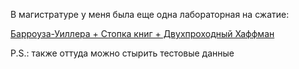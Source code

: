 В магистратуре у меня была еще одна лабораторная на сжатие: 

[Барроуза-Уиллера + Стопка книг + Двухпроходный Хаффман](https://github.com/Winterpuma/itmo_MIT/tree/main/LR1_LosslessCompression)  


P.S.: также оттуда можно стырить тестовые данные